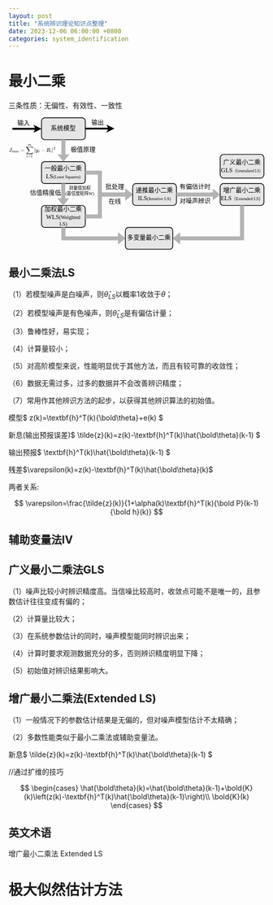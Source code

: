 ```yaml
---
layout: post
title: "系统辨识理论知识点整理"
date: 2023-12-06 06:00:00 +0800
categories: system_identification
---
```


# 最小二乘

三条性质：无偏性、有效性、一致性

<svg xmlns="http://www.w3.org/2000/svg" xmlns:xlink="http://www.w3.org/1999/xlink" version="1.1" width="702px" height="362px" viewBox="-0.5 -0.5 702 362"><defs><style xmlns="http://www.w3.org/1999/xhtml" id="MJX-SVG-styles">&#xa;mjx-container[jax="SVG"] {&#xa;  direction: ltr;&#xa;}&#xa;&#xa;mjx-container[jax="SVG"] &gt; svg {&#xa;  overflow: visible;&#xa;  min-height: 1px;&#xa;  min-width: 1px;&#xa;}&#xa;&#xa;mjx-container[jax="SVG"] &gt; svg a {&#xa;  fill: blue;&#xa;  stroke: blue;&#xa;}&#xa;&#xa;mjx-container[jax="SVG"][display="true"] {&#xa;  display: block;&#xa;  text-align: center;&#xa;  margin: 1em 0;&#xa;}&#xa;&#xa;mjx-container[jax="SVG"][display="true"][width="full"] {&#xa;  display: flex;&#xa;}&#xa;&#xa;mjx-container[jax="SVG"][justify="left"] {&#xa;  text-align: left;&#xa;}&#xa;&#xa;mjx-container[jax="SVG"][justify="right"] {&#xa;  text-align: right;&#xa;}&#xa;&#xa;g[data-mml-node="merror"] &gt; g {&#xa;  fill: red;&#xa;  stroke: red;&#xa;}&#xa;&#xa;g[data-mml-node="merror"] &gt; rect[data-background] {&#xa;  fill: yellow;&#xa;  stroke: none;&#xa;}&#xa;&#xa;g[data-mml-node="mtable"] &gt; line[data-line], svg[data-table] &gt; g &gt; line[data-line] {&#xa;  stroke-width: 70px;&#xa;  fill: none;&#xa;}&#xa;&#xa;g[data-mml-node="mtable"] &gt; rect[data-frame], svg[data-table] &gt; g &gt; rect[data-frame] {&#xa;  stroke-width: 70px;&#xa;  fill: none;&#xa;}&#xa;&#xa;g[data-mml-node="mtable"] &gt; .mjx-dashed, svg[data-table] &gt; g &gt; .mjx-dashed {&#xa;  stroke-dasharray: 140;&#xa;}&#xa;&#xa;g[data-mml-node="mtable"] &gt; .mjx-dotted, svg[data-table] &gt; g &gt; .mjx-dotted {&#xa;  stroke-linecap: round;&#xa;  stroke-dasharray: 0,140;&#xa;}&#xa;&#xa;g[data-mml-node="mtable"] &gt; g &gt; svg {&#xa;  overflow: visible;&#xa;}&#xa;&#xa;[jax="SVG"] mjx-tool {&#xa;  display: inline-block;&#xa;  position: relative;&#xa;  width: 0;&#xa;  height: 0;&#xa;}&#xa;&#xa;[jax="SVG"] mjx-tool &gt; mjx-tip {&#xa;  position: absolute;&#xa;  top: 0;&#xa;  left: 0;&#xa;}&#xa;&#xa;mjx-tool &gt; mjx-tip {&#xa;  display: inline-block;&#xa;  padding: .2em;&#xa;  border: 1px solid #888;&#xa;  font-size: 70%;&#xa;  background-color: #F8F8F8;&#xa;  color: black;&#xa;  box-shadow: 2px 2px 5px #AAAAAA;&#xa;}&#xa;&#xa;g[data-mml-node="maction"][data-toggle] {&#xa;  cursor: pointer;&#xa;}&#xa;&#xa;mjx-status {&#xa;  display: block;&#xa;  position: fixed;&#xa;  left: 1em;&#xa;  bottom: 1em;&#xa;  min-width: 25%;&#xa;  padding: .2em .4em;&#xa;  border: 1px solid #888;&#xa;  font-size: 90%;&#xa;  background-color: #F8F8F8;&#xa;  color: black;&#xa;}&#xa;&#xa;foreignObject[data-mjx-xml] {&#xa;  font-family: initial;&#xa;  line-height: normal;&#xa;  overflow: visible;&#xa;}&#xa;&#xa;mjx-container[jax="SVG"] path[data-c], mjx-container[jax="SVG"] use[data-c] {&#xa;  stroke-width: 3;&#xa;}&#xa;</style></defs><g><rect x="90" y="1" width="120" height="60" rx="9" ry="9" fill="#e6e6e6" stroke="rgb(0, 0, 0)" stroke-width="2" pointer-events="all"/><g transform="translate(-0.5 -0.5)"><switch><foreignObject pointer-events="none" width="100%" height="100%" requiredFeatures="http://www.w3.org/TR/SVG11/feature#Extensibility" style="overflow: visible; text-align: left;"><div xmlns="http://www.w3.org/1999/xhtml" style="display: flex; align-items: unsafe center; justify-content: unsafe center; width: 118px; height: 1px; padding-top: 31px; margin-left: 91px;"><div data-drawio-colors="color: rgb(0, 0, 0); " style="box-sizing: border-box; font-size: 0px; text-align: center;"><div style="display: inline-block; font-size: 17px; font-family: SimHei; color: rgb(0, 0, 0); line-height: 1.2; pointer-events: all; white-space: normal; overflow-wrap: normal;">系统模型</div></div></div></foreignObject><text x="150" y="36" fill="rgb(0, 0, 0)" font-family="SimHei" font-size="17px" text-anchor="middle">系统模型</text></switch></g><path d="M 10 31 L 76.16 31" fill="none" stroke="rgb(0, 0, 0)" stroke-width="5" stroke-miterlimit="10" pointer-events="stroke"/><path d="M 84.41 31 L 73.41 36.5 L 76.16 31 L 73.41 25.5 Z" fill="rgb(0, 0, 0)" stroke="rgb(0, 0, 0)" stroke-width="5" stroke-miterlimit="10" pointer-events="all"/><g transform="translate(-0.5 -0.5)"><switch><foreignObject pointer-events="none" width="100%" height="100%" requiredFeatures="http://www.w3.org/TR/SVG11/feature#Extensibility" style="overflow: visible; text-align: left;"><div xmlns="http://www.w3.org/1999/xhtml" style="display: flex; align-items: unsafe center; justify-content: unsafe center; width: 1px; height: 1px; padding-top: 17px; margin-left: 41px;"><div data-drawio-colors="color: rgb(0, 0, 0); background-color: rgb(255, 255, 255); " style="box-sizing: border-box; font-size: 0px; text-align: center;"><div style="display: inline-block; font-size: 17px; font-family: SimHei; color: rgb(0, 0, 0); line-height: 1.2; pointer-events: all; background-color: rgb(255, 255, 255); white-space: nowrap;">输入</div></div></div></foreignObject><text x="41" y="22" fill="rgb(0, 0, 0)" font-family="SimHei" font-size="17px" text-anchor="middle">输入</text></switch></g><path d="M 210 30.5 L 276.16 30.5" fill="none" stroke="rgb(0, 0, 0)" stroke-width="5" stroke-miterlimit="10" pointer-events="stroke"/><path d="M 284.41 30.5 L 273.41 36 L 276.16 30.5 L 273.41 25 Z" fill="rgb(0, 0, 0)" stroke="rgb(0, 0, 0)" stroke-width="5" stroke-miterlimit="10" pointer-events="all"/><g transform="translate(-0.5 -0.5)"><switch><foreignObject pointer-events="none" width="100%" height="100%" requiredFeatures="http://www.w3.org/TR/SVG11/feature#Extensibility" style="overflow: visible; text-align: left;"><div xmlns="http://www.w3.org/1999/xhtml" style="display: flex; align-items: unsafe center; justify-content: unsafe center; width: 1px; height: 1px; padding-top: 16px; margin-left: 244px;"><div data-drawio-colors="color: rgb(0, 0, 0); background-color: rgb(255, 255, 255); " style="box-sizing: border-box; font-size: 0px; text-align: center;"><div style="display: inline-block; font-size: 17px; font-family: SimHei; color: rgb(0, 0, 0); line-height: 1.2; pointer-events: all; background-color: rgb(255, 255, 255); white-space: nowrap;">输出</div></div></div></foreignObject><text x="244" y="21" fill="rgb(0, 0, 0)" font-family="SimHei" font-size="17px" text-anchor="middle">输出</text></switch></g><path d="M 145 61.5 L 155 61.5 L 155 101.5 L 165.5 101.5 L 150 120.5 L 134.5 101.5 L 145 101.5 Z" fill="#b3b3b3" stroke="#b3b3b3" stroke-miterlimit="10" pointer-events="all"/><rect x="90" y="121" width="120" height="60" rx="9" ry="9" fill="#e6e6e6" stroke="rgb(0, 0, 0)" stroke-width="2" pointer-events="all"/><g transform="translate(-0.5 -0.5)"><switch><foreignObject pointer-events="none" width="100%" height="100%" requiredFeatures="http://www.w3.org/TR/SVG11/feature#Extensibility" style="overflow: visible; text-align: left;"><div xmlns="http://www.w3.org/1999/xhtml" style="display: flex; align-items: unsafe center; justify-content: unsafe center; width: 118px; height: 1px; padding-top: 151px; margin-left: 91px;"><div data-drawio-colors="color: rgb(0, 0, 0); " style="box-sizing: border-box; font-size: 0px; text-align: center;"><div style="display: inline-block; font-size: 17px; font-family: SimHei; color: rgb(0, 0, 0); line-height: 1.2; pointer-events: all; white-space: normal; overflow-wrap: normal;">一般最小二乘<br />LS<font style="font-size: 12px;">(<font style="">Least Squares</font>)</font></div></div></div></foreignObject><text x="150" y="156" fill="rgb(0, 0, 0)" font-family="SimHei" font-size="17px" text-anchor="middle">一般最小二乘LS(Least Squar...</text></switch></g><rect x="0" y="71" width="130" height="40" fill="none" stroke="none" pointer-events="all"/><g transform="translate(-0.5 -0.5)"><switch><foreignObject pointer-events="none" width="100%" height="100%" requiredFeatures="http://www.w3.org/TR/SVG11/feature#Extensibility" style="overflow: visible; text-align: left;"><div xmlns="http://www.w3.org/1999/xhtml" style="display: flex; align-items: unsafe center; justify-content: unsafe center; width: 128px; height: 1px; padding-top: 91px; margin-left: 1px;"><div data-drawio-colors="color: rgb(0, 0, 0); " style="box-sizing: border-box; font-size: 0px; text-align: center;"><div style="display: inline-block; font-size: 12px; font-family: Helvetica; color: rgb(0, 0, 0); line-height: 1.2; pointer-events: all; white-space: normal; overflow-wrap: normal;"><mjx-container class="MathJax" jax="SVG" display="true"><svg xmlns="http://www.w3.org/2000/svg" width="20.338ex" height="6.354ex" role="img" focusable="false" viewBox="0 -1562.5 8989.2 2808.5" xmlns:xlink="http://www.w3.org/1999/xlink" style="vertical-align: -2.819ex;"><defs><path id="MJX-5-TEX-I-1D43D" d="M447 625Q447 637 354 637H329Q323 642 323 645T325 664Q329 677 335 683H352Q393 681 498 681Q541 681 568 681T605 682T619 682Q633 682 633 672Q633 670 630 658Q626 642 623 640T604 637Q552 637 545 623Q541 610 483 376Q420 128 419 127Q397 64 333 21T195 -22Q137 -22 97 8T57 88Q57 130 80 152T132 174Q177 174 182 130Q182 98 164 80T123 56Q115 54 115 53T122 44Q148 15 197 15Q235 15 271 47T324 130Q328 142 387 380T447 625Z"/><path id="MJX-5-TEX-I-1D45A" d="M21 287Q22 293 24 303T36 341T56 388T88 425T132 442T175 435T205 417T221 395T229 376L231 369Q231 367 232 367L243 378Q303 442 384 442Q401 442 415 440T441 433T460 423T475 411T485 398T493 385T497 373T500 364T502 357L510 367Q573 442 659 442Q713 442 746 415T780 336Q780 285 742 178T704 50Q705 36 709 31T724 26Q752 26 776 56T815 138Q818 149 821 151T837 153Q857 153 857 145Q857 144 853 130Q845 101 831 73T785 17T716 -10Q669 -10 648 17T627 73Q627 92 663 193T700 345Q700 404 656 404H651Q565 404 506 303L499 291L466 157Q433 26 428 16Q415 -11 385 -11Q372 -11 364 -4T353 8T350 18Q350 29 384 161L420 307Q423 322 423 345Q423 404 379 404H374Q288 404 229 303L222 291L189 157Q156 26 151 16Q138 -11 108 -11Q95 -11 87 -5T76 7T74 17Q74 30 112 181Q151 335 151 342Q154 357 154 369Q154 405 129 405Q107 405 92 377T69 316T57 280Q55 278 41 278H27Q21 284 21 287Z"/><path id="MJX-5-TEX-I-1D456" d="M184 600Q184 624 203 642T247 661Q265 661 277 649T290 619Q290 596 270 577T226 557Q211 557 198 567T184 600ZM21 287Q21 295 30 318T54 369T98 420T158 442Q197 442 223 419T250 357Q250 340 236 301T196 196T154 83Q149 61 149 51Q149 26 166 26Q175 26 185 29T208 43T235 78T260 137Q263 149 265 151T282 153Q302 153 302 143Q302 135 293 112T268 61T223 11T161 -11Q129 -11 102 10T74 74Q74 91 79 106T122 220Q160 321 166 341T173 380Q173 404 156 404H154Q124 404 99 371T61 287Q60 286 59 284T58 281T56 279T53 278T49 278T41 278H27Q21 284 21 287Z"/><path id="MJX-5-TEX-I-1D45B" d="M21 287Q22 293 24 303T36 341T56 388T89 425T135 442Q171 442 195 424T225 390T231 369Q231 367 232 367L243 378Q304 442 382 442Q436 442 469 415T503 336T465 179T427 52Q427 26 444 26Q450 26 453 27Q482 32 505 65T540 145Q542 153 560 153Q580 153 580 145Q580 144 576 130Q568 101 554 73T508 17T439 -10Q392 -10 371 17T350 73Q350 92 386 193T423 345Q423 404 379 404H374Q288 404 229 303L222 291L189 157Q156 26 151 16Q138 -11 108 -11Q95 -11 87 -5T76 7T74 17Q74 30 112 180T152 343Q153 348 153 366Q153 405 129 405Q91 405 66 305Q60 285 60 284Q58 278 41 278H27Q21 284 21 287Z"/><path id="MJX-5-TEX-N-3D" d="M56 347Q56 360 70 367H707Q722 359 722 347Q722 336 708 328L390 327H72Q56 332 56 347ZM56 153Q56 168 72 173H708Q722 163 722 153Q722 140 707 133H70Q56 140 56 153Z"/><path id="MJX-5-TEX-LO-2211" d="M60 948Q63 950 665 950H1267L1325 815Q1384 677 1388 669H1348L1341 683Q1320 724 1285 761Q1235 809 1174 838T1033 881T882 898T699 902H574H543H251L259 891Q722 258 724 252Q725 250 724 246Q721 243 460 -56L196 -356Q196 -357 407 -357Q459 -357 548 -357T676 -358Q812 -358 896 -353T1063 -332T1204 -283T1307 -196Q1328 -170 1348 -124H1388Q1388 -125 1381 -145T1356 -210T1325 -294L1267 -449L666 -450Q64 -450 61 -448Q55 -446 55 -439Q55 -437 57 -433L590 177Q590 178 557 222T452 366T322 544L56 909L55 924Q55 945 60 948Z"/><path id="MJX-5-TEX-N-31" d="M213 578L200 573Q186 568 160 563T102 556H83V602H102Q149 604 189 617T245 641T273 663Q275 666 285 666Q294 666 302 660V361L303 61Q310 54 315 52T339 48T401 46H427V0H416Q395 3 257 3Q121 3 100 0H88V46H114Q136 46 152 46T177 47T193 50T201 52T207 57T213 61V578Z"/><path id="MJX-5-TEX-N-7C" d="M139 -249H137Q125 -249 119 -235V251L120 737Q130 750 139 750Q152 750 159 735V-235Q151 -249 141 -249H139Z"/><path id="MJX-5-TEX-I-1D466" d="M21 287Q21 301 36 335T84 406T158 442Q199 442 224 419T250 355Q248 336 247 334Q247 331 231 288T198 191T182 105Q182 62 196 45T238 27Q261 27 281 38T312 61T339 94Q339 95 344 114T358 173T377 247Q415 397 419 404Q432 431 462 431Q475 431 483 424T494 412T496 403Q496 390 447 193T391 -23Q363 -106 294 -155T156 -205Q111 -205 77 -183T43 -117Q43 -95 50 -80T69 -58T89 -48T106 -45Q150 -45 150 -87Q150 -107 138 -122T115 -142T102 -147L99 -148Q101 -153 118 -160T152 -167H160Q177 -167 186 -165Q219 -156 247 -127T290 -65T313 -9T321 21L315 17Q309 13 296 6T270 -6Q250 -11 231 -11Q185 -11 150 11T104 82Q103 89 103 113Q103 170 138 262T173 379Q173 380 173 381Q173 390 173 393T169 400T158 404H154Q131 404 112 385T82 344T65 302T57 280Q55 278 41 278H27Q21 284 21 287Z"/><path id="MJX-5-TEX-N-2212" d="M84 237T84 250T98 270H679Q694 262 694 250T679 230H98Q84 237 84 250Z"/><path id="MJX-5-TEX-I-1D445" d="M230 637Q203 637 198 638T193 649Q193 676 204 682Q206 683 378 683Q550 682 564 680Q620 672 658 652T712 606T733 563T739 529Q739 484 710 445T643 385T576 351T538 338L545 333Q612 295 612 223Q612 212 607 162T602 80V71Q602 53 603 43T614 25T640 16Q668 16 686 38T712 85Q717 99 720 102T735 105Q755 105 755 93Q755 75 731 36Q693 -21 641 -21H632Q571 -21 531 4T487 82Q487 109 502 166T517 239Q517 290 474 313Q459 320 449 321T378 323H309L277 193Q244 61 244 59Q244 55 245 54T252 50T269 48T302 46H333Q339 38 339 37T336 19Q332 6 326 0H311Q275 2 180 2Q146 2 117 2T71 2T50 1Q33 1 33 10Q33 12 36 24Q41 43 46 45Q50 46 61 46H67Q94 46 127 49Q141 52 146 61Q149 65 218 339T287 628Q287 635 230 637ZM630 554Q630 586 609 608T523 636Q521 636 500 636T462 637H440Q393 637 386 627Q385 624 352 494T319 361Q319 360 388 360Q466 361 492 367Q556 377 592 426Q608 449 619 486T630 554Z"/><path id="MJX-5-TEX-N-32" d="M109 429Q82 429 66 447T50 491Q50 562 103 614T235 666Q326 666 387 610T449 465Q449 422 429 383T381 315T301 241Q265 210 201 149L142 93L218 92Q375 92 385 97Q392 99 409 186V189H449V186Q448 183 436 95T421 3V0H50V19V31Q50 38 56 46T86 81Q115 113 136 137Q145 147 170 174T204 211T233 244T261 278T284 308T305 340T320 369T333 401T340 431T343 464Q343 527 309 573T212 619Q179 619 154 602T119 569T109 550Q109 549 114 549Q132 549 151 535T170 489Q170 464 154 447T109 429Z"/></defs><g stroke="currentColor" fill="currentColor" stroke-width="0" transform="scale(1,-1)"><g data-mml-node="math"><g data-mml-node="msub"><g data-mml-node="mi"><use data-c="1D43D" xlink:href="#MJX-5-TEX-I-1D43D"/></g><g data-mml-node="TeXAtom" transform="translate(588,-150) scale(0.707)" data-mjx-texclass="ORD"><g data-mml-node="mi"><use data-c="1D45A" xlink:href="#MJX-5-TEX-I-1D45A"/></g><g data-mml-node="mi" transform="translate(878,0)"><use data-c="1D456" xlink:href="#MJX-5-TEX-I-1D456"/></g><g data-mml-node="mi" transform="translate(1223,0)"><use data-c="1D45B" xlink:href="#MJX-5-TEX-I-1D45B"/></g></g></g><g data-mml-node="mo" transform="translate(2204.8,0)"><use data-c="3D" xlink:href="#MJX-5-TEX-N-3D"/></g><g data-mml-node="munderover" transform="translate(3260.6,0)"><g data-mml-node="mo"><use data-c="2211" xlink:href="#MJX-5-TEX-LO-2211"/></g><g data-mml-node="TeXAtom" transform="translate(148.2,-1087.9) scale(0.707)" data-mjx-texclass="ORD"><g data-mml-node="mi"><use data-c="1D456" xlink:href="#MJX-5-TEX-I-1D456"/></g><g data-mml-node="mo" transform="translate(345,0)"><use data-c="3D" xlink:href="#MJX-5-TEX-N-3D"/></g><g data-mml-node="mn" transform="translate(1123,0)"><use data-c="31" xlink:href="#MJX-5-TEX-N-31"/></g></g><g data-mml-node="mi" transform="translate(411.6,1150) scale(0.707)"><use data-c="1D45A" xlink:href="#MJX-5-TEX-I-1D45A"/></g></g><g data-mml-node="msup" transform="translate(4871.3,0)"><g data-mml-node="mrow"><g data-mml-node="mo" transform="translate(0 -0.5)"><use data-c="7C" xlink:href="#MJX-5-TEX-N-7C"/></g><g data-mml-node="msub" transform="translate(278,0)"><g data-mml-node="mi"><use data-c="1D466" xlink:href="#MJX-5-TEX-I-1D466"/></g><g data-mml-node="mi" transform="translate(523,-150) scale(0.707)"><use data-c="1D456" xlink:href="#MJX-5-TEX-I-1D456"/></g></g><g data-mml-node="mo" transform="translate(1317.2,0)"><use data-c="2212" xlink:href="#MJX-5-TEX-N-2212"/></g><g data-mml-node="msub" transform="translate(2317.4,0)"><g data-mml-node="mi"><use data-c="1D445" xlink:href="#MJX-5-TEX-I-1D445"/></g><g data-mml-node="mi" transform="translate(792,-150) scale(0.707)"><use data-c="1D456" xlink:href="#MJX-5-TEX-I-1D456"/></g></g><g data-mml-node="mo" transform="translate(3403.3,0) translate(0 -0.5)"><use data-c="7C" xlink:href="#MJX-5-TEX-N-7C"/></g></g><g data-mml-node="mn" transform="translate(3714.3,476.6) scale(0.707)"><use data-c="32" xlink:href="#MJX-5-TEX-N-32"/></g></g></g></g></svg></mjx-container></div></div></div></foreignObject><text x="65" y="95" fill="rgb(0, 0, 0)" font-family="Helvetica" font-size="12px" text-anchor="middle">$$J_{min}=\sum^m_{i=1}...</text></switch></g><g transform="translate(-0.5 -0.5)"><switch><foreignObject pointer-events="none" width="100%" height="100%" requiredFeatures="http://www.w3.org/TR/SVG11/feature#Extensibility" style="overflow: visible; text-align: left;"><div xmlns="http://www.w3.org/1999/xhtml" style="display: flex; align-items: unsafe center; justify-content: unsafe center; width: 1px; height: 1px; padding-top: 90px; margin-left: 204px;"><div data-drawio-colors="color: rgb(0, 0, 0); background-color: rgb(255, 255, 255); " style="box-sizing: border-box; font-size: 0px; text-align: center;"><div style="display: inline-block; font-size: 17px; font-family: SimHei; color: rgb(0, 0, 0); line-height: 1.2; pointer-events: all; background-color: rgb(255, 255, 255); white-space: nowrap;">极值原理</div></div></div></foreignObject><text x="204" y="95" fill="rgb(0, 0, 0)" font-family="SimHei" font-size="17px" text-anchor="middle">极值原理</text></switch></g><rect x="90" y="241" width="120" height="60" rx="9" ry="9" fill="#e6e6e6" stroke="rgb(0, 0, 0)" stroke-width="2" pointer-events="all"/><g transform="translate(-0.5 -0.5)"><switch><foreignObject pointer-events="none" width="100%" height="100%" requiredFeatures="http://www.w3.org/TR/SVG11/feature#Extensibility" style="overflow: visible; text-align: left;"><div xmlns="http://www.w3.org/1999/xhtml" style="display: flex; align-items: unsafe center; justify-content: unsafe center; width: 118px; height: 1px; padding-top: 271px; margin-left: 91px;"><div data-drawio-colors="color: rgb(0, 0, 0); " style="box-sizing: border-box; font-size: 0px; text-align: center;"><div style="display: inline-block; font-size: 17px; font-family: SimHei; color: rgb(0, 0, 0); line-height: 1.2; pointer-events: all; white-space: normal; overflow-wrap: normal;">加权最小二乘<br />WLS<font style="font-size: 14px;">(Weighted LS)</font></div></div></div></foreignObject><text x="150" y="276" fill="rgb(0, 0, 0)" font-family="SimHei" font-size="17px" text-anchor="middle">加权最小二乘WLS(Weighted L...</text></switch></g><path d="M 144.5 181.5 L 154.5 181.5 L 154.5 221.5 L 165 221.5 L 149.5 240.5 L 134 221.5 L 144.5 221.5 Z" fill="#b3b3b3" stroke="#b3b3b3" stroke-miterlimit="10" pointer-events="all"/><path d="M 210.5 156 L 210.5 146 L 255 146 L 255 206 L 320.5 206 L 320.5 195.5 L 339.5 211 L 320.5 226.5 L 320.5 216 L 245 216 L 245 156 Z" fill="#b3b3b3" stroke="#b3b3b3" stroke-miterlimit="1.42" pointer-events="all"/><path d="M 320.5 206 L 320.5 195.5 L 339.5 211 L 320.5 226.5 L 320.5 216" fill="none" stroke="#b3b3b3" stroke-miterlimit="4" pointer-events="all"/><path d="M 210.5 276 L 210.5 266 L 245 266 L 245 206 L 320.5 206 L 320.5 195.5 L 339.5 211 L 320.5 226.5 L 320.5 216 L 255 216 L 255 276 Z" fill="#b3b3b3" stroke="#b3b3b3" stroke-miterlimit="1.42" pointer-events="all"/><path d="M 320.5 206 L 320.5 195.5 L 339.5 211 L 320.5 226.5 L 320.5 216" fill="none" stroke="#b3b3b3" stroke-miterlimit="4" pointer-events="all"/><g transform="translate(-0.5 -0.5)"><switch><foreignObject pointer-events="none" width="100%" height="100%" requiredFeatures="http://www.w3.org/TR/SVG11/feature#Extensibility" style="overflow: visible; text-align: left;"><div xmlns="http://www.w3.org/1999/xhtml" style="display: flex; align-items: unsafe center; justify-content: unsafe center; width: 1px; height: 1px; padding-top: 208px; margin-left: 101px;"><div data-drawio-colors="color: rgb(0, 0, 0); background-color: rgb(255, 255, 255); " style="box-sizing: border-box; font-size: 0px; text-align: center;"><div style="display: inline-block; font-size: 17px; font-family: SimHei; color: rgb(0, 0, 0); line-height: 1.2; pointer-events: all; background-color: rgb(255, 255, 255); white-space: nowrap;">估值精度低</div></div></div></foreignObject><text x="101" y="213" fill="rgb(0, 0, 0)" font-family="SimHei" font-size="17px" text-anchor="middle">估值精度低</text></switch></g><g transform="translate(-0.5 -0.5)"><switch><foreignObject pointer-events="none" width="100%" height="100%" requiredFeatures="http://www.w3.org/TR/SVG11/feature#Extensibility" style="overflow: visible; text-align: left;"><div xmlns="http://www.w3.org/1999/xhtml" style="display: flex; align-items: unsafe center; justify-content: unsafe center; width: 1px; height: 1px; padding-top: 201px; margin-left: 195px;"><div data-drawio-colors="color: rgb(0, 0, 0); " style="box-sizing: border-box; font-size: 0px; text-align: center;"><div style="display: inline-block; font-size: 17px; font-family: SimHei; color: rgb(0, 0, 0); line-height: 1.2; pointer-events: all; white-space: nowrap;"><font style="font-size: 12px;">测量值加权<br />(置信度矩阵W)</font></div></div></div></foreignObject><text x="195" y="206" fill="rgb(0, 0, 0)" font-family="SimHei" font-size="17px" text-anchor="middle">测量值加权&#xa;(置信度矩阵W)</text></switch></g><g transform="translate(-0.5 -0.5)"><switch><foreignObject pointer-events="none" width="100%" height="100%" requiredFeatures="http://www.w3.org/TR/SVG11/feature#Extensibility" style="overflow: visible; text-align: left;"><div xmlns="http://www.w3.org/1999/xhtml" style="display: flex; align-items: unsafe center; justify-content: unsafe center; width: 1px; height: 1px; padding-top: 192px; margin-left: 291px;"><div data-drawio-colors="color: rgb(0, 0, 0); background-color: rgb(255, 255, 255); " style="box-sizing: border-box; font-size: 0px; text-align: center;"><div style="display: inline-block; font-size: 17px; font-family: SimHei; color: rgb(0, 0, 0); line-height: 1.2; pointer-events: all; background-color: rgb(255, 255, 255); white-space: nowrap;">批处理</div></div></div></foreignObject><text x="291" y="197" fill="rgb(0, 0, 0)" font-family="SimHei" font-size="17px" text-anchor="middle">批处理</text></switch></g><g transform="translate(-0.5 -0.5)"><switch><foreignObject pointer-events="none" width="100%" height="100%" requiredFeatures="http://www.w3.org/TR/SVG11/feature#Extensibility" style="overflow: visible; text-align: left;"><div xmlns="http://www.w3.org/1999/xhtml" style="display: flex; align-items: unsafe center; justify-content: unsafe center; width: 1px; height: 1px; padding-top: 232px; margin-left: 291px;"><div data-drawio-colors="color: rgb(0, 0, 0); background-color: rgb(255, 255, 255); " style="box-sizing: border-box; font-size: 0px; text-align: center;"><div style="display: inline-block; font-size: 17px; font-family: SimHei; color: rgb(0, 0, 0); line-height: 1.2; pointer-events: all; background-color: rgb(255, 255, 255); white-space: nowrap;">在线</div></div></div></foreignObject><text x="291" y="237" fill="rgb(0, 0, 0)" font-family="SimHei" font-size="17px" text-anchor="middle">在线</text></switch></g><rect x="340" y="181" width="120" height="60" rx="9" ry="9" fill="#e6e6e6" stroke="rgb(0, 0, 0)" stroke-width="2" pointer-events="all"/><g transform="translate(-0.5 -0.5)"><switch><foreignObject pointer-events="none" width="100%" height="100%" requiredFeatures="http://www.w3.org/TR/SVG11/feature#Extensibility" style="overflow: visible; text-align: left;"><div xmlns="http://www.w3.org/1999/xhtml" style="display: flex; align-items: unsafe center; justify-content: unsafe center; width: 118px; height: 1px; padding-top: 211px; margin-left: 341px;"><div data-drawio-colors="color: rgb(0, 0, 0); " style="box-sizing: border-box; font-size: 0px; text-align: center;"><div style="display: inline-block; font-size: 17px; font-family: SimHei; color: rgb(0, 0, 0); line-height: 1.2; pointer-events: all; white-space: normal; overflow-wrap: normal;">递推最小二乘<br />ILS<font style="font-size: 12px;">(Iterative LS)</font></div></div></div></foreignObject><text x="400" y="216" fill="rgb(0, 0, 0)" font-family="SimHei" font-size="17px" text-anchor="middle">递推最小二乘ILS(Iterative...</text></switch></g><path d="M 460.5 216 L 460.5 206 L 560.5 206 L 560.5 195.5 L 579.5 211 L 560.5 226.5 L 560.5 216 Z" fill="#b3b3b3" stroke="#b3b3b3" stroke-miterlimit="10" pointer-events="all"/><g transform="translate(-0.5 -0.5)"><switch><foreignObject pointer-events="none" width="100%" height="100%" requiredFeatures="http://www.w3.org/TR/SVG11/feature#Extensibility" style="overflow: visible; text-align: left;"><div xmlns="http://www.w3.org/1999/xhtml" style="display: flex; align-items: unsafe center; justify-content: unsafe center; width: 1px; height: 1px; padding-top: 192px; margin-left: 511px;"><div data-drawio-colors="color: rgb(0, 0, 0); background-color: rgb(255, 255, 255); " style="box-sizing: border-box; font-size: 0px; text-align: center;"><div style="display: inline-block; font-size: 17px; font-family: SimHei; color: rgb(0, 0, 0); line-height: 1.2; pointer-events: all; background-color: rgb(255, 255, 255); white-space: nowrap;">有偏估计时</div></div></div></foreignObject><text x="511" y="197" fill="rgb(0, 0, 0)" font-family="SimHei" font-size="17px" text-anchor="middle">有偏估计时</text></switch></g><g transform="translate(-0.5 -0.5)"><switch><foreignObject pointer-events="none" width="100%" height="100%" requiredFeatures="http://www.w3.org/TR/SVG11/feature#Extensibility" style="overflow: visible; text-align: left;"><div xmlns="http://www.w3.org/1999/xhtml" style="display: flex; align-items: unsafe center; justify-content: unsafe center; width: 1px; height: 1px; padding-top: 230px; margin-left: 511px;"><div data-drawio-colors="color: rgb(0, 0, 0); background-color: rgb(255, 255, 255); " style="box-sizing: border-box; font-size: 0px; text-align: center;"><div style="display: inline-block; font-size: 17px; font-family: SimHei; color: rgb(0, 0, 0); line-height: 1.2; pointer-events: all; background-color: rgb(255, 255, 255); white-space: nowrap;">对噪声辨识</div></div></div></foreignObject><text x="511" y="235" fill="rgb(0, 0, 0)" font-family="SimHei" font-size="17px" text-anchor="middle">对噪声辨识</text></switch></g><rect x="580" y="181" width="120" height="60" rx="9" ry="9" fill="#e6e6e6" stroke="rgb(0, 0, 0)" stroke-width="2" pointer-events="all"/><g transform="translate(-0.5 -0.5)"><switch><foreignObject pointer-events="none" width="100%" height="100%" requiredFeatures="http://www.w3.org/TR/SVG11/feature#Extensibility" style="overflow: visible; text-align: left;"><div xmlns="http://www.w3.org/1999/xhtml" style="display: flex; align-items: unsafe center; justify-content: unsafe center; width: 118px; height: 1px; padding-top: 211px; margin-left: 581px;"><div data-drawio-colors="color: rgb(0, 0, 0); " style="box-sizing: border-box; font-size: 0px; text-align: center;"><div style="display: inline-block; font-size: 17px; font-family: SimHei; color: rgb(0, 0, 0); line-height: 1.2; pointer-events: all; white-space: normal; overflow-wrap: normal;">增广最小二乘<br />ELS<font style="font-size: 12px;">（Extended LS）</font></div></div></div></foreignObject><text x="640" y="216" fill="rgb(0, 0, 0)" font-family="SimHei" font-size="17px" text-anchor="middle">增广最小二乘ELS（Extended LS...</text></switch></g><rect x="580" y="101" width="120" height="65" rx="9.75" ry="9.75" fill="#e6e6e6" stroke="rgb(0, 0, 0)" stroke-width="2" pointer-events="all"/><g transform="translate(-0.5 -0.5)"><switch><foreignObject pointer-events="none" width="100%" height="100%" requiredFeatures="http://www.w3.org/TR/SVG11/feature#Extensibility" style="overflow: visible; text-align: left;"><div xmlns="http://www.w3.org/1999/xhtml" style="display: flex; align-items: unsafe center; justify-content: unsafe center; width: 118px; height: 1px; padding-top: 134px; margin-left: 581px;"><div data-drawio-colors="color: rgb(0, 0, 0); " style="box-sizing: border-box; font-size: 0px; text-align: center;"><div style="display: inline-block; font-size: 17px; font-family: SimHei; color: rgb(0, 0, 0); line-height: 1.2; pointer-events: all; white-space: normal; overflow-wrap: normal;">广义最小二乘<br />GLS<font style="font-size: 10px;">（Generalized LS）</font></div></div></div></foreignObject><text x="640" y="139" fill="rgb(0, 0, 0)" font-family="SimHei" font-size="17px" text-anchor="middle">广义最小二乘GLS（Generalized...</text></switch></g><path d="M 145 301.5 L 155 301.5 L 155 326 L 300.5 326 L 300.5 315.5 L 319.5 331 L 300.5 346.5 L 300.5 336 L 145 336 Z" fill="#b3b3b3" stroke="#b3b3b3" stroke-miterlimit="1.42" pointer-events="all"/><path d="M 300.5 326 L 300.5 315.5 L 319.5 331 L 300.5 346.5 L 300.5 336" fill="none" stroke="#b3b3b3" stroke-miterlimit="4" pointer-events="all"/><path d="M 635 241.5 L 645 241.5 L 645 336 L 469.5 336 L 469.5 346.5 L 450.5 331 L 469.5 315.5 L 469.5 326 L 635 326 Z" fill="#b3b3b3" stroke="#b3b3b3" stroke-miterlimit="1.42" pointer-events="all"/><path d="M 469.5 336 L 469.5 346.5 L 450.5 331 L 469.5 315.5 L 469.5 326" fill="none" stroke="#b3b3b3" stroke-miterlimit="4" pointer-events="all"/><rect x="320" y="301" width="130" height="60" rx="9" ry="9" fill="#e6e6e6" stroke="rgb(0, 0, 0)" stroke-width="2" pointer-events="all"/><g transform="translate(-0.5 -0.5)"><switch><foreignObject pointer-events="none" width="100%" height="100%" requiredFeatures="http://www.w3.org/TR/SVG11/feature#Extensibility" style="overflow: visible; text-align: left;"><div xmlns="http://www.w3.org/1999/xhtml" style="display: flex; align-items: unsafe center; justify-content: unsafe center; width: 128px; height: 1px; padding-top: 331px; margin-left: 321px;"><div data-drawio-colors="color: rgb(0, 0, 0); " style="box-sizing: border-box; font-size: 0px; text-align: center;"><div style="display: inline-block; font-size: 17px; font-family: SimHei; color: rgb(0, 0, 0); line-height: 1.2; pointer-events: all; white-space: normal; overflow-wrap: normal;">多变量最小二乘</div></div></div></foreignObject><text x="385" y="336" fill="rgb(0, 0, 0)" font-family="SimHei" font-size="17px" text-anchor="middle">多变量最小二乘</text></switch></g></g><switch><g requiredFeatures="http://www.w3.org/TR/SVG11/feature#Extensibility"/><a transform="translate(0,-5)" xlink:href="https://www.drawio.com/doc/faq/svg-export-text-problems" target="_blank"><text text-anchor="middle" font-size="10px" x="50%" y="100%">Text is not SVG - cannot display</text></a></switch></svg>

## 最小二乘法LS

（1）若模型噪声是白噪声，则$\hat\theta_{LS}$以概率1收敛于$\theta$；

（2）若模型噪声是有色噪声，则$\hat\theta_{LS}$是有偏估计量；

（3）鲁棒性好，易实现；

（4）计算量较小；

（5）对高阶模型来说，性能明显优于其他方法，而且有较可靠的收敛性；

（6）数据无需过多，过多的数据并不会改善辨识精度；

（7）常用作其他辨识方法的起步，以获得其他辨识算法的初始值。

模型$
z(k)=\textbf{h}^T(k){\bold\theta}+e(k)
$

新息(输出预报误差)$
\tilde{z}(k)=z(k)-\textbf{h}^T(k)\hat{\bold\theta}(k-1)
$

输出预报$
\textbf{h}^T(k)\hat{\bold\theta}(k-1)
$

残差$\varepsilon(k)=z(k)-\textbf{h}^T(k)\hat{\bold\theta}(k)$

两者关系:

$$
\varepsilon=\frac{\tilde{z}(k)}{1+\alpha(k)\textbf{h}^T(k){\bold P}(k-1){\bold h}(k)}
$$

## 辅助变量法IV

## 广义最小二乘法GLS
（1）噪声比较小时辨识精度高。当信噪比较高时，收敛点可能不是唯一的，且参数估计往往变成有偏的；

（2）计算量比较大；

（3）在系统参数估计的同时，噪声模型能同时辨识出来；

（4）计算时要求观测数据充分的多，否则辨识精度明显下降；

（5）初始值对辨识结果影响大。

## 增广最小二乘法(Extended LS)

（1）一般情况下的参数估计结果是无偏的，但对噪声模型估计不太精确；

（2）多数性能类似于最小二乘法或辅助变量法。

新息$
\tilde{z}(k)=z(k)-\textbf{h}^T(k)\hat{\bold\theta}(k-1)
$

//通过扩维的技巧

$$
\begin{cases}
\hat{\bold\theta}(k)=\hat{\bold\theta}(k-1)+\bold{K}(k)\left(z(k)-\textbf{h}^T(k)\hat{\bold\theta}(k-1)\right)\\
\bold{K}(k)
\end{cases}
$$

## 英文术语

增广最小二乘法 Extended LS



# 极大似然估计方法